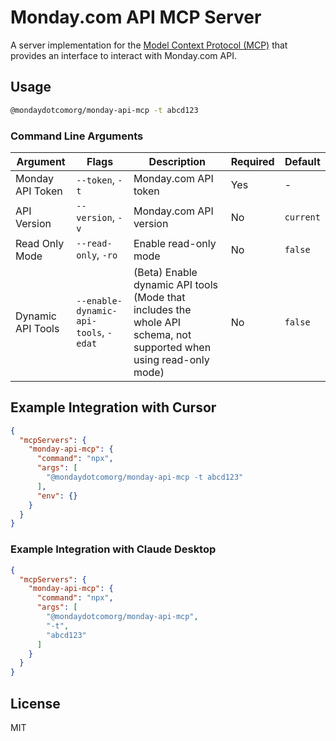 # Monday.com API MCP Server

A server implementation for the [Model Context Protocol (MCP)](https://modelcontextprotocol.io/) that provides an interface to interact with Monday.com API.

## Usage

```bash
@mondaydotcomorg/monday-api-mcp -t abcd123
```

### Command Line Arguments

| Argument | Flags | Description | Required | Default |
|----------|-------|-------------|----------|---------|
| Monday API Token | `--token`, `-t` | Monday.com API token | Yes | - |
| API Version | `--version`, `-v` | Monday.com API version | No | `current` |
| Read Only Mode | `--read-only`, `-ro` | Enable read-only mode | No | `false` |
| Dynamic API Tools | `--enable-dynamic-api-tools`, `-edat` | (Beta) Enable dynamic API tools (Mode that includes the whole API schema, not supported when using read-only mode) | No | `false` |

## Example Integration with Cursor

```json
{
  "mcpServers": {
    "monday-api-mcp": {
      "command": "npx",
      "args": [
        "@mondaydotcomorg/monday-api-mcp -t abcd123"
      ],
      "env": {}
    }
  }
}
```

### Example Integration with Claude Desktop

```json
{
  "mcpServers": {
    "monday-api-mcp": {
      "command": "npx",
      "args": [
        "@mondaydotcomorg/monday-api-mcp",
        "-t",
        "abcd123"
      ]
    }
  }
}
```

## License

MIT 